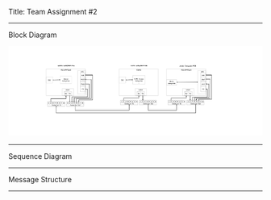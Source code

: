 Title: Team Assignment #2

------
Block Diagram
  
  ![Team Block Diagram](Team_Block.drawio.png)

------
Sequence Diagram



------
Message Structure



------
